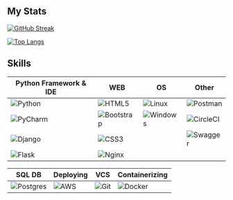 ## My Stats

[![GitHub Streak](http://github-readme-streak-stats.herokuapp.com?user=MrWhiteres&theme=tokyonight&date_format=j%20M%5B%20Y%5D)](https://git.io/streak-stats)

[![Top Langs](https://github-readme-stats.vercel.app/api/top-langs/?username=MrWhiteres&theme=tokyonight&layout=compact)](https://github.com/anuraghazra/github-readme-stats)

## Skills

| Python Framework & IDE                                                                                                             | WEB                                                                                                            | OS                                                                                                       | Other                                                                                                         |
|------------------------------------------------------------------------------------------------------------------------------------|----------------------------------------------------------------------------------------------------------------|----------------------------------------------------------------------------------------------------------|---------------------------------------------------------------------------------------------------------------|
| ![Python](https://img.shields.io/badge/Python-14354C?style=for-the-badge&logo=python&logoColor=white)                              | ![HTML5](https://img.shields.io/badge/HTML5-E34F26?style=for-the-badge&logo=html5&logoColor=white)             | ![Linux](https://img.shields.io/badge/Linux-FCC624?style=for-the-badge&logo=linux&logoColor=black)       | ![Postman](https://img.shields.io/badge/Postman-FF6C37?style=for-the-badge&logo=postman&logoColor=white)      |
| ![PyCharm](https://img.shields.io/badge/pycharm-143?style=for-the-badge&logo=pycharm&logoColor=black&color=black&labelColor=green) | ![Bootstrap](https://img.shields.io/badge/Bootstrap-563D7C?style=for-the-badge&logo=bootstrap&logoColor=white) | ![Windows](https://img.shields.io/badge/Windows-0078D6?style=for-the-badge&logo=windows&logoColor=white) | ![CircleCI](https://img.shields.io/badge/circleci-343434?style=for-the-badge&logo=circleci&logoColor=white)   |
| ![Django](https://img.shields.io/badge/Django-092E20?style=for-the-badge&logo=django&logoColor=white)                              | ![CSS3](https://img.shields.io/badge/CSS3-1572B6?style=for-the-badge&logo=css3&logoColor=white)                |                                                                                                          | ![Swagger](https://img.shields.io/badge/-Swagger-%23Clojure?style=for-the-badge&logo=swagger&logoColor=white) |
| ![Flask](https://img.shields.io/badge/flask-%23000.svg?style=for-the-badge&logo=flask&logoColor=white)                             | ![Nginx](https://img.shields.io/badge/nginx-%23009639.svg?style=for-the-badge&logo=nginx&logoColor=white)      |                                                                                                          |                                                                                                               |

| SQL DB                                                                                                               | Deploying                                                                                                  | VCS                                                                                          | Containerizing                                                                                               |
|----------------------------------------------------------------------------------------------------------------------|------------------------------------------------------------------------------------------------------------|----------------------------------------------------------------------------------------------|--------------------------------------------------------------------------------------------------------------|
| ![Postgres](https://img.shields.io/badge/postgres-%23316192.svg?style=for-the-badge&logo=postgresql&logoColor=white) | ![AWS](https://img.shields.io/badge/Amazon_AWS-232F3E?style=for-the-badge&logo=amazon-aws&logoColor=white) | ![Git](https://img.shields.io/badge/GIT-E44C30?style=for-the-badge&logo=git&logoColor=white) | ![Docker](https://img.shields.io/badge/docker-%230db7ed.svg?style=for-the-badge&logo=docker&logoColor=white) |






